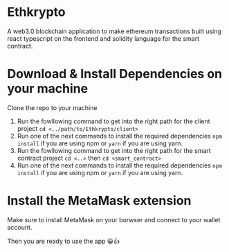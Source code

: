 # Ethkrypto #
A web3.0 blockchain application to make ethereum transactions built using react typescript on the frontend and solidity language for the smart contract.

# Download & Install Dependencies on your machine #
Clone the repo to your machine
1. Run the fowllowing command to get into the right path for the client project
   `cd <../path/to/Ethkrypto/client>`   
2. Run one of the next commands to install the required dependencies
   `npm install` if you are using npm or `yarn` if you are using yarn.
3. Run the fowllowing command to get into the right path for the smart contract project
    `cd <..>` then
   `cd <smart_contract>`   
4. Run one of the next commands to install the required dependencies
   `npm install` if you are using npm or `yarn` if you are using yarn.   
   
# Install the MetaMask extension 
Make sure to install MetaMask on your borwser and connect to your wallet account.



Then you are ready to use the app 😀👍
